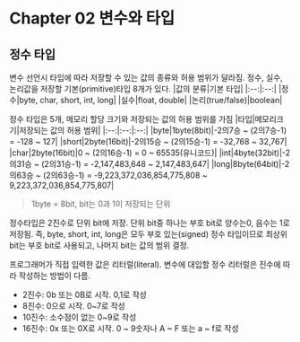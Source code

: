 # Chapter 02 변수와 타입
## 정수 타입
변수 선언시 타입에 따라 저장할 수 있는 값의 종류와 허용 범위가 달라짐. 정수, 실수, 논리값을 저장할 기본(primitive)타입 8개가 있다.
|값의 분류|기본 타입|
|:--:|:--:|
|정수|byte, char, short, int, long|
|실수|float, double|
|논리(true/false)|boolean|

정수 타입은 5개, 메모리 할당 크기와 저장되는 값의 허용 범위를 가짐
|타입|메모리크기|저장되는 값의 허용 범위|
|:--:|:--:|:--:|
|byte|1byte(8bit)|-2의7승 ~ (2의7승-1) = -128 ~ 127|
|short|2byte(16bit)|-2의15승 ~ (2의15승-1) = -32,768 ~ 32,767|
|char|2byte(16bit)|0 ~ (2의16승-1) = 0 ~ 65535(유니코드)|
|int|4byte(32bit)|-2의31승 ~ (2의31승-1) = -2,147,483,648 ~ 2,147,483,647|
|long|8byte(64bit)|-2의63승 ~ (2의63승-1) = -9,223,372,036,854,775,808 ~ 9,223,372,036,854,775,807|

> 1byte = 8bit, bit는 0과 1이 저장되는 단위

정수타입은 2진수로 단위 bit에 저장. 단위 bit중 하나는 부호 bit로 양수는0, 음수는 1로 저장됨.
즉, byte, short, int, long은 모두 부호 있는(signed) 정수 타입이므로 최상위 bit는 부호 bit로 사용되고, 나머지 bit는 값의 범위 결정.
  
프로그래머가 직접 입력한 값은 리터럴(literal). 변수에 대입할 정수 리터럴은 진수에 따라 작성하는 방법이 다름.
* 2진수: 0b 또는 0B로 시작. 0,1로 작성
* 8진수: 0으로 시작. 0~7로 작성
* 10진수: 소수점이 없는 0~9로 작성
* 16진수: 0x 또는 0X로 시작. 0 ~ 9숫자나 A ~ F 또는 a ~ f로 작성
